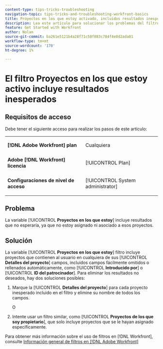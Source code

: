 ```yaml
---
content-type: tips-tricks-troubleshooting
navigation-topic: tips-tricks-and-troubleshooting-workfront-basics
title: Proyectos en los que estoy activado, incluidos resultados inesperados
description: Lea este artículo para solucionar los problemas del filtro Proyectos en los que estoy incluido, incluyendo resultados inesperados.
feature: Get Started with Workfront
author: Nolan
source-git-commit: ba261e5121b4a28f71c58f883c784f4e8d2ada81
workflow-type: tm+mt
source-wordcount: '170'
ht-degree: 1%

---
```


# El filtro Proyectos en los que estoy activo incluye resultados inesperados

## Requisitos de acceso

Debe tener el siguiente acceso para realizar los pasos de este artículo:

<table style="table-layout:auto"> 
 <col> 
 <col> 
 <tbody> 
  <tr> 
   <td role="rowheader"><strong>[!DNL Adobe Workfront] plan</strong></td> 
   <td> <p>Cualquiera</p> </td> 
  </tr> 
  <tr> 
   <td role="rowheader"><strong>Adobe [!DNL Workfront] licencia</strong></td> 
   <td> <p>[!UICONTROL Plan] </p> </td> 
  </tr> 
  <tr> 
   <td role="rowheader"><strong>Configuraciones de nivel de acceso</strong></td> 
   <td> <p>[!UICONTROL System administrator]</p> </td> 
  </tr> 
 </tbody> 
</table>

## Problema

La variable [!UICONTROL **Proyectos en los que estoy**] incluye resultados que no esperaría, ya que no estoy asignado ni asociado a esos proyectos.

## Solución

La variable [!UICONTROL **Proyectos en los que estoy**] filtro incluye proyectos que contienen al usuario en cualquiera de sus [!UICONTROL **Detalles del proyecto**] campos, incluidos campos fácilmente omitidos o rellenados automáticamente, como [!UICONTROL **Introducido por**] o [!UICONTROL **ID del patrocinador**]. Para eliminar los resultados no deseados, hay dos soluciones posibles:

1. Marque la [!UICONTROL **Detalles del proyecto**] para cada proyecto inesperado incluido en el filtro y elimine su nombre de todos los campos.

   O

1. Intente usar un filtro similar, como [!UICONTROL **Proyectos de los que soy propietario**], que solo incluye proyectos que se le hayan asignado específicamente.

Para obtener más información sobre el uso de filtros en [!DNL Workfront], consulte [Información general de filtros en [!DNL Adobe Workfront]](/help/quicksilver/reports-and-dashboards/reports/reporting-elements/filters-overview.md)